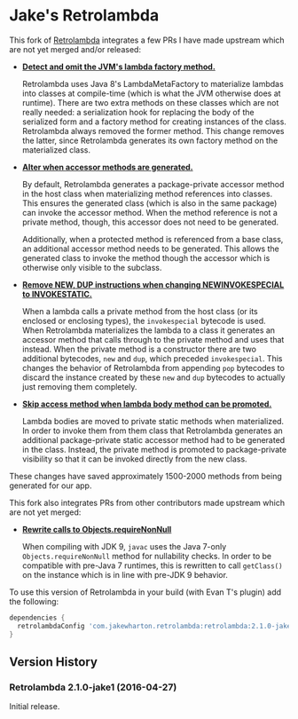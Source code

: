 
Jake's Retrolambda
==================

This fork of [Retrolambda](https://github.com/orfjackal/retrolambda) integrates a few PRs I have
made upstream which are not yet merged and/or released:

 *  [**Detect and omit the JVM's lambda factory method.**](https://github.com/orfjackal/retrolambda/pull/82)

    Retrolambda uses Java 8's LambdaMetaFactory to materialize lambdas into classes at compile-time
    (which is what the JVM otherwise does at runtime). There are two extra methods on these classes
    which are not really needed: a serialization hook for replacing the body of the serialized form
    and a factory method for creating instances of the class. Retrolambda always removed the former
    method. This change removes the latter, since Retrolambda generates its own factory method on
    the materialized class.

 *  [**Alter when accessor methods are generated.**](https://github.com/orfjackal/retrolambda/pull/84)

    By default, Retrolambda generates a package-private accessor method in the host class when
    materializing method references into classes. This ensures the generated class (which is also in
    the same package) can invoke the accessor method. When the method reference is not a private
    method, though, this accessor does not need to be generated.

    Additionally, when a protected method is referenced from a base class, an additional accessor
    method needs to be generated. This allows the generated class to invoke the method though the
    accessor which is otherwise only visible to the subclass.

 *  [**Remove NEW, DUP instructions when changing NEWINVOKESPECIAL to INVOKESTATIC.**](https://github.com/orfjackal/retrolambda/pull/85)

    When a lambda calls a private method from the host class (or its enclosed or enclosing types),
    the `invokespecial` bytecode is used. When Retrolambda materializes the lambda to a class it
    generates an accessor method that calls through to the private method and uses that instead.
    When the private method is a constructor there are two additional bytecodes, `new` and `dup`,
    which preceded `invokespecial`. This changes the behavior of Retrolambda from appending `pop`
    bytecodes to discard the instance created by these `new` and `dup` bytecodes to actually
    just removing them completely.

 *  [**Skip access method when lambda body method can be promoted.**](https://github.com/orfjackal/retrolambda/pull/86)

    Lambda bodies are moved to private static methods when materialized. In order to invoke them
    from them class that Retrolambda generates an additional package-private static accessor method
    had to be generated in the class. Instead, the private method is promoted to package-private
    visibility so that it can be invoked directly from the new class.

These changes have saved approximately 1500-2000 methods from being generated for our app.

This fork also integrates PRs from other contributors made upstream which are not yet merged:

 *  [**Rewrite calls to Objects.requireNonNull**]()

    When compiling with JDK 9, `javac` uses the Java 7-only `Objects.requireNonNull` method for
    nullability checks. In order to be compatible with pre-Java 7 runtimes, this is rewritten
    to call `getClass()` on the instance which is in line with pre-JDK 9 behavior.

To use this version of Retrolambda in your build (with Evan T's plugin) add the following:
```groovy
dependencies {
  retrolambdaConfig 'com.jakewharton.retrolambda:retrolambda:2.1.0-jake1'
}
```


Version History
---------------

### Retrolambda 2.1.0-jake1 (2016-04-27)

Initial release.
